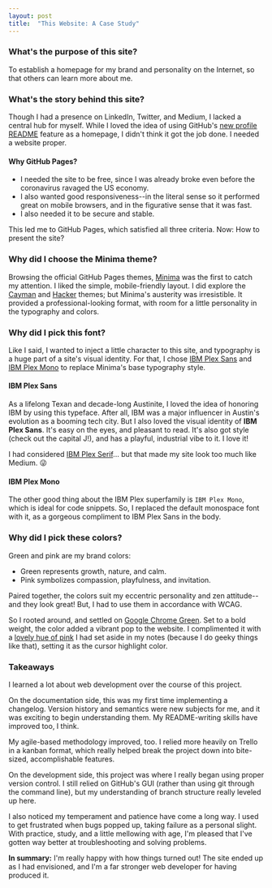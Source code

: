 ```yaml
---
layout: post
title:  "This Website: A Case Study"
---
```

### What's the purpose of this site?
To establish a homepage for my brand and personality on the Internet, so that others can learn more about me.

### What's the story behind this site?
Though I had a presence on LinkedIn, Twitter, and Medium, I lacked a central hub for myself. While I loved the idea of using GitHub's [new profile README](https://docs.github.com/en/free-pro-team@latest/github/setting-up-and-managing-your-github-profile/managing-your-profile-readme) feature as a homepage, I didn't think it got the job done. I needed a website proper.

#### Why GitHub Pages?
- I needed the site to be free, since I was already broke even before the coronavirus ravaged the US economy. 
- I also wanted good responsiveness--in the literal sense so it performed great on mobile browsers, and in the figurative sense that it was fast.
- I also needed it to be secure and stable.

This led me to GitHub Pages, which satisfied all three criteria. Now: How to present the site?

### Why did I choose the Minima theme?
Browsing the official GitHub Pages themes, [Minima](https://github.com/jekyll/minima) was the first to catch my attention. I liked the simple, mobile-friendly layout. I did explore the [Cayman](https://github.com/pages-themes/cayman) and [Hacker](https://github.com/pages-themes/hacker) themes; but Minima's austerity was irresistible. It provided a professional-looking format, with room for a little personality in the typography and colors.

### Why did I pick this font?
Like I said, I wanted to inject a little character to this site, and typography is a huge part of a site's visual identity. For that, I chose [IBM Plex Sans](https://fonts.google.com/specimen/IBM+Plex+Sans) and [IBM Plex Mono](https://fonts.google.com/specimen/IBM+Plex+Mono) to replace Minima's base typography style.

#### IBM Plex Sans
As a lifelong Texan and decade-long Austinite, I loved the idea of honoring IBM by using this typeface. After all, IBM was a major influencer in Austin's evolution as a booming tech city. But I also loved the visual identity of **IBM Plex Sans**. It's easy on the eyes, and pleasant to read. It's also got style (check out the capital J!), and has a playful, industrial vibe to it. I love it!

I had considered [IBM Plex Serif](https://fonts.google.com/specimen/IBM+Plex+Serif)... but that made my site look too much like Medium. 😜

#### IBM Plex Mono
The other good thing about the IBM Plex superfamily is `IBM Plex Mono`, which is ideal for code snippets. So, I replaced the default monospace font with it, as a gorgeous compliment to IBM Plex Sans in the body.

### Why did I pick these colors?
Green and pink are my brand colors:

- Green represents growth, nature, and calm.
- Pink symbolizes compassion, playfulness, and invitation.

Paired together, the colors suit my eccentric personality and zen attitude--and they look great! But, I had to use them in accordance with WCAG. 

So I rooted around, and settled on [Google Chrome Green](https://encycolorpedia.com/1aa260). Set to a bold weight, the color added a vibrant pop to the website. I complimented it with a [lovely hue of pink](https://encycolorpedia.com/ff90b6) I had set aside in my notes (because I do geeky things like that), setting it as the cursor highlight color.

### Takeaways
I learned a lot about web development over the course of this project. 

On the documentation side, this was my first time implementing a changelog. Version history and semantics were new subjects for me, and it was exciting to begin understanding them. My README-writing skills have improved too, I think.

My agile-based methodology improved, too. I relied more heavily on Trello in a kanban format, which really helped break the project down into bite-sized, accomplishable features.

On the development side, this project was where I really began using proper version control. I still relied on GitHub's GUI (rather than using git through the command line), but my understanding of branch structure really leveled up here. 

I also noticed my temperament and patience have come a long way. I used to get frustrated when bugs popped up, taking failure as a personal slight. With practice, study, and a little mellowing with age, I'm pleased that I've gotten way better at troubleshooting and solving problems.

**In summary:** I'm really happy with how things turned out! The site ended up as I had envisioned, and I'm a far stronger web developer for having produced it.
